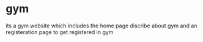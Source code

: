 # gym
its a gym website which includes the home page discribe about gym and an registeration page to get registered  in gym
